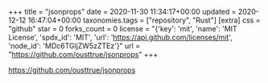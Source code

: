 +++
title = "jsonprops"
date = 2020-11-30 11:34:17+00:00
updated = 2020-12-12 16:47:04+00:00
taxonomies.tags = ["repository", "Rust"]
[extra]
css = "github"
star = 0
forks_count = 0
license = "{'key': 'mit', 'name': 'MIT License', 'spdx_id': 'MIT', 'url': 'https://api.github.com/licenses/mit', 'node_id': 'MDc6TGljZW5zZTEz'}"
url = "https://github.com/ousttrue/jsonprops"
+++

<https://github.com/ousttrue/jsonprops>

